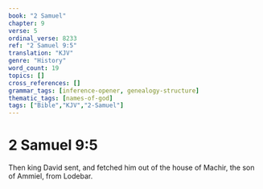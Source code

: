 ```yaml
---
book: "2 Samuel"
chapter: 9
verse: 5
ordinal_verse: 8233
ref: "2 Samuel 9:5"
translation: "KJV"
genre: "History"
word_count: 19
topics: []
cross_references: []
grammar_tags: [inference-opener, genealogy-structure]
thematic_tags: [names-of-god]
tags: ["Bible","KJV","2-Samuel"]
---
```


# 2 Samuel 9:5

Then king David sent, and fetched him out of the house of Machir, the son of Ammiel, from Lodebar.

